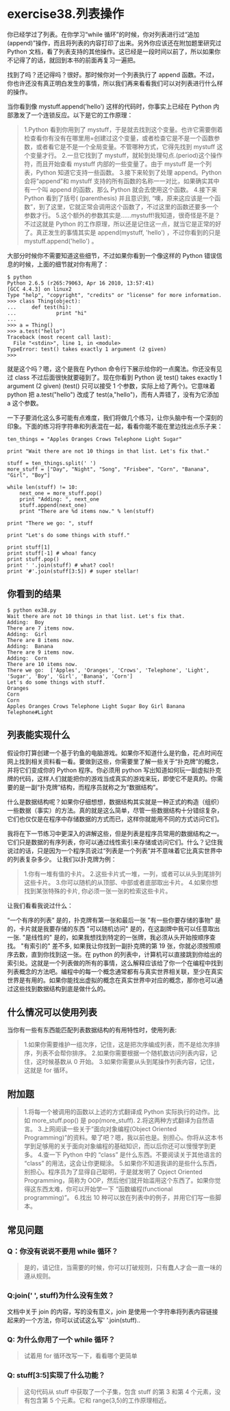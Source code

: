 # exercise38.列表操作
你已经学过了列表。在你学习“while 循环”的时候，你对列表进行过“追加(append)”操作，而且将列表的内容打印了出来。另外你应该还在附加题里研究过 Python 文档，看了列表支持的其他操作。这已经是一段时间以前了，所以如果你不记得了的话，就回到本书的前面再复习一遍把。

找到了吗？还记得吗？很好。那时候你对一个列表执行了 append 函数。不过，你也许还没有真正明白发生的事情，所以我们再来看看我们可以对列表进行什么样的操作。

当你看到像 mystuff.append('hello') 这样的代码时，你事实上已经在 Python 内部激发了一个连锁反应。以下是它的工作原理：

> 1.Python 看到你用到了 mystuff，于是就去找到这个变量。也许它需要倒着检查看你有没有在哪里用=创建过这个变量，或者检查它是不是一个函数参数，或者看它是不是一个全局变量。不管哪种方式，它得先找到 mystuff 这个变量才行。
2.一旦它找到了 mystuff，就轮到处理句点.(period)这个操作符，而且开始查看 mystuff 内部的一些变量了。由于 mystuff 是一个列表，Python 知道它支持一些函数。
3.接下来轮到了处理 append。Python 会将“append”和 mystuff 支持的所有函数的名称一一对比，如果确实其中有一个叫 append 的函数，那么 Python 就会去使用这个函数。
4.接下来 Python 看到了括号( (parenthesis) 并且意识到, “噢，原来这应该是一个函数”，到了这里，它就正常会调用这个函数了，不过这里的函数还要多一个参数才行。
5.这个额外的参数其实是……mystuff!我知道，很奇怪是不是？不过这就是 Python 的工作原理，所以还是记住这一点，就当它是正常的好了。真正发生的事情其实是 append(mystuff, 'hello') ，不过你看到的只是 mystuff.append('hello') 。

大部分时候你不需要知道这些细节，不过如果你看到一个像这样的 Python 错误信息的时候，上面的细节就对你有用了：

```
$ python
Python 2.6.5 (r265:79063, Apr 16 2010, 13:57:41)
[GCC 4.4.3] on linux2
Type "help", "copyright", "credits" or "license" for more information.
>>> class Thing(object):
...     def test(hi):
...             print "hi"
...
>>> a = Thing()
>>> a.test("hello")
Traceback (most recent call last):
  File "<stdin>", line 1, in <module>
TypeError: test() takes exactly 1 argument (2 given)
>>>
```

就是这个吗？嗯，这个是我在 Python 命令行下展示给你的一点魔法。你还没有见过 class 不过后面很快就要碰到了。现在你看到 Python 说 test() takes exactly 1 argument (2 given) (test() 只可以接受 1 个参数，实际上给了两个)。它意味着 python 把 a.test("hello") 改成了 test(a,"hello")，而有人弄错了，没有为它添加 a 这个参数。

一下子要消化这么多可能有点难度，我们将做几个练习，让你头脑中有一个深刻的印象。下面的练习将字符串和列表混在一起，看看你能不能在里边找出点乐子来：

```
ten_things = "Apples Oranges Crows Telephone Light Sugar"

print "Wait there are not 10 things in that list. Let's fix that."

stuff = ten_things.split(' ')
more_stuff = ["Day", "Night", "Song", "Frisbee", "Corn", "Banana", "Girl", "Boy"]

while len(stuff) != 10:
    next_one = more_stuff.pop()
    print "Adding: ", next_one
    stuff.append(next_one)
    print "There are %d items now." % len(stuff)

print "There we go: ", stuff

print "Let's do some things with stuff."

print stuff[1]
print stuff[-1] # whoa! fancy
print stuff.pop()
print ' '.join(stuff) # what? cool!
print '#'.join(stuff[3:5]) # super stellar!
```

## 你看到的结果

```
$ python ex38.py
Wait there are not 10 things in that list. Let's fix that.
Adding:  Boy
There are 7 items now.
Adding:  Girl
There are 8 items now.
Adding:  Banana
There are 9 items now.
Adding:  Corn
There are 10 items now.
There we go:  ['Apples', 'Oranges', 'Crows', 'Telephone', 'Light', 'Sugar', 'Boy', 'Girl', 'Banana', 'Corn']
Let's do some things with stuff.
Oranges
Corn
Corn
Apples Oranges Crows Telephone Light Sugar Boy Girl Banana
Telephone#Light
```

## 列表能实现什么

假设你打算创建一个基于钓鱼的电脑游戏。如果你不知道什么是钓鱼，花点时间在网上找到相关资料看一看。要做到这些，你需要里了解一些关于“扑克牌”的概念，并将它们变成你的 Python 程序。你必须用 python 写出知道如何玩一副虚拟扑克牌的代码，这样人们就能把你的游戏当成真实的游戏来玩，即使它不是真的。你需要的是一副“扑克牌”结构，而程序员就称之为“数据结构”。

什么是数据结构呢？如果你仔细想想，数据结构其实就是一种正式的构造（组织）一些数据（事实）的方法。真的就是这么简单，尽管一些数据结构十分错综复杂，它们也仅仅是在程序中存储数据的方式而已，这样你就能用不同的方式访问它们。

我将在下一节练习中更深入的讲解这些，但是列表是程序员常用的数据结构之一。它们只是数据的有序列表，你可以通过线性索引来存储或访问它们。什么？记住我说过的话，只是因为一个程序员说过“列表是一个列表”并不意味着它比真实世界中的列表复杂多少。 让我们以扑克牌为例：

> 1.你有一堆有值的卡片。
2.这些卡片式一堆，一列，或者可以从头到尾排列这些卡片。
3.你可以随机的从顶部、中部或者底部取出卡片。
4.如果你想找到某张特殊的卡片, 你必须一张一张的检索这些卡片。

让我们看看我说过什么：

“一个有序的列表” 是的，扑克牌有第一张和最后一张 "有一些你要存储的事物" 是的，卡片就是我要存储的东西 "可以随机访问" 是的，在这副牌中我可以任意取出一张. "是线性的" 是的，如果我想找到特定的一张牌，我必须从头开始按顺序查找。 "有索引的" 差不多, 如果我让你找到一副扑克牌的第 19 张，你就必须按照顺序去数，直到你找到这一张。在 python 的列表中，计算机可以直接跳到你给出的索引处。这就是一个列表做的所有的事情，这么解释应该给了你一个在编程中找到列表概念的方法吧。编程中的每一个概念通常都有与真实世界相关联，至少在真实世界是有用的。如果你能找出虚拟的概念在真实世界中对应的概念，那你也可以通过这些找到数据结构到底是做什么的。

## 什么情况可以使用列表

当你有一些有东西能匹配列表数据结构的有用特性时，使用列表:

> 1.如果你需要维护一组次序，记住，这是把次序编成列表，而不是给次序排序，列表不会帮你排序。
2.如果你需要根据一个随机数访问列表内容，记住，这时候基数从 0 开始。
3.如果你需要从头到尾操作列表内容，记住，这就是 for 循环。

## 附加题

> 1.将每一个被调用的函数以上述的方式翻译成 Python 实际执行的动作。比如 more_stuff.pop() 是 pop(more_stuff).
2.将这两种方式翻译为自然语言。
3.上网阅读一些关于“面向对象编程(Object Oriented Programming)”的资料。晕了吧？嗯，我以前也是。别担心。你将从这本书学到足够用的关于面向对象编程的基础知识，而以后你还可以慢慢学到更多。
4.查一下 Python 中的 “class” 是什么东西。不要阅读关于其他语言的 “class” 的用法，这会让你更糊涂。
5.如果你不知道我讲的是些什么东西，别担心。程序员为了显得自己聪明，于是就发明了 Opject Oriented Programming，简称为 OOP，然后他们就开始滥用这个东西了。如果你觉得这东西太难，你可以开始学一下 “函数编程(functional programming)”。
6.找出 10 种可以放在列表中的例子，并用它们写一些脚本。

## 常见问题

### Q：你没有说说不要用 while 循环？

> 是的，请记住，当需要的时候，你可以打破规则，只有蠢人才会一直一味的遵从规则。

### Q:join(' ', stuff)为什么没有生效？

文档中关于 join 的内容，写的没有意义，join 是使用一个字符串将列表内容链接起来的一个方法，你可以试试这么写' '.join(stuff)..

### Q: 为什么你用了一个 while 循环？

> 试着用 for 循环改写一下，看看哪个更简单

### Q: stuff[3:5]实现了什么功能？

> 这句代码从 stuff 中获取了一个子集，包含 stuff 的第 3 和第 4 个元素，没有包含第 5 个元素。它和 range(3,5)的工作原理相近。
